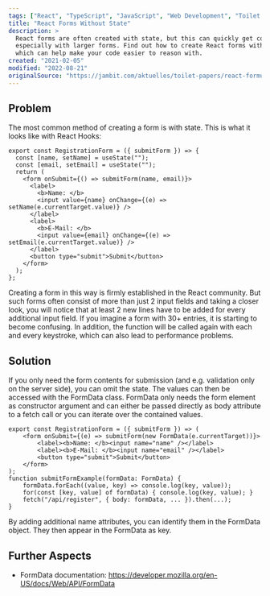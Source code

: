 ```yaml
---
tags: ["React", "TypeScript", "JavaScript", "Web Development", "Toilet Paper"]
title: "React Forms Without State"
description: >
  React forms are often created with state, but this can quickly get complicated and confusing,
  especially with larger forms. Find out how to create React forms without state,
  which can help make your code easier to reason with.
created: "2021-02-05"
modified: "2022-08-21"
originalSource: "https://jambit.com/aktuelles/toilet-papers/react-formulare-ohne-state/"
---
```


## Problem

The most common method of creating a form is with state. This is what it looks like with React Hooks:

```tsx
export const RegistrationForm = ({ submitForm }) => {
  const [name, setName] = useState("");
  const [email, setEmail] = useState("");
  return (
    <form onSubmit={() => submitForm(name, email)}>
      <label>
        <b>Name: </b>
        <input value={name} onChange={(e) => setName(e.currentTarget.value)} />
      </label>
      <label>
        <b>E-Mail: </b>
        <input value={email} onChange={(e) => setEmail(e.currentTarget.value)} />
      </label>
      <button type="submit">Submit</button>
    </form>
  );
};
```

Creating a form in this way is firmly established in the React community. But such forms often consist of more than just 2 input fields and taking a closer look, you will notice that at least 2 new lines have to be added for every additional input field. If you imagine a form with 30+ entries, it is starting to become confusing. In addition, the function will be called again with each and every keystroke, which can also lead to performance problems.

## Solution

If you only need the form contents for submission (and e.g. validation only on the server side), you can omit the state. The values can then be accessed with the FormData class. FormData only needs the form element as constructor argument and can either be passed directly as body attribute to a fetch call or you can iterate over the contained values.

```tsx
export const RegistrationForm = ({ submitForm }) => (
    <form onSubmit={(e) => submitForm(new FormData(e.currentTarget))}>
        <label><b>Name: </b><input name="name" /></label>
        <label><b>E-Mail: </b><input name="email" /></label>
        <button type="submit">Submit</button>
    </form>
);
function submitFormExample(formData: FormData) {
    formData.forEach((value, key) => console.log(key, value));
    for(const [key, value] of formData) { console.log(key, value); }
    fetch("/api/register", { body: formData, ... }).then(...);
}
```

By adding additional name attributes, you can identify them in the FormData object. They then appear in the FormData as key.

## Further Aspects

- FormData documentation: https://developer.mozilla.org/en-US/docs/Web/API/FormData
